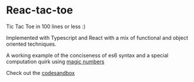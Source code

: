 # Reac-tac-toe

Tic Tac Toe in 100 lines or less :)

Implemented with Typescript and React with a mix of functional and object oriented techniques.

A working example of the conciseness of es6 syntax and a special computation quirk using [magic numbers](https://dev.to/kirkcodes/a-most-magic-tictactoe-solution-with-react-and-ts-4pje)

Check out the [codesandbox](https://codesandbox.io/s/github/tkshill/Reac-tac-toe)
